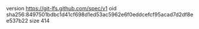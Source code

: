 version https://git-lfs.github.com/spec/v1
oid sha256:8497501bdbc1d41cf698d1ed53ac5962e6f0eddcefcf95acad7d2df8ee537b22
size 414

